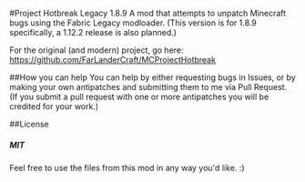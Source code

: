 #Project Hotbreak Legacy 1.8.9
A mod that attempts to unpatch Minecraft bugs using the Fabric Legacy modloader.
(This version is for 1.8.9 specifically, a 1.12.2 release is also planned.)

For the original (and modern) project, go here: \
https://github.com/FarLanderCraft/MCProjectHotbreak

##How you can help
You can help by either requesting bugs in Issues, or by making your own antipatches and submitting them to me via Pull Request.\
(If you submit a pull request with one or more antipatches you will be credited for your work.)

##License
##### MIT

Feel free to use the files from this mod in any way you'd like. :)